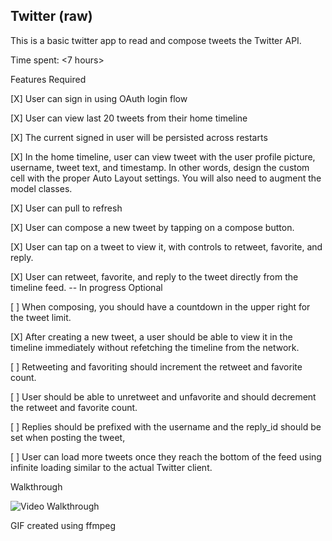 ## Twitter (raw)
This is a basic twitter app to read and compose tweets the Twitter API.

Time spent: <7 hours>

Features
Required

[X] User can sign in using OAuth login flow

[X] User can view last 20 tweets from their home timeline

[X] The current signed in user will be persisted across restarts

[X] In the home timeline, user can view tweet with the user profile picture, username, tweet text, and timestamp. In other words, design the custom cell with the proper Auto Layout settings. You will also need to augment the model classes.

[X] User can pull to refresh

[X] User can compose a new tweet by tapping on a compose button.

[X] User can tap on a tweet to view it, with controls to retweet, favorite, and reply.

[X] User can retweet, favorite, and reply to the tweet directly from the timeline feed. -- In progress
Optional

[ ] When composing, you should have a countdown in the upper right for the tweet limit.

[X] After creating a new tweet, a user should be able to view it in the timeline immediately without refetching the timeline from the network.

[ ] Retweeting and favoriting should increment the retweet and favorite count.

[ ] User should be able to unretweet and unfavorite and should decrement the retweet and favorite count.

[ ] Replies should be prefixed with the username and the reply_id should be set when posting the tweet,

[ ] User can load more tweets once they reach the bottom of the feed using infinite loading similar to the actual Twitter client.

Walkthrough



![Video Walkthrough](twitter3.gif)

GIF created using ffmpeg
